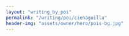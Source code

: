 ```yaml
---
layout: "writing_by_poi"
permalink: "/writing/poi/cienaguilla"
header-img: "assets/owner/hero/pois-bg.jpg"
---
```

